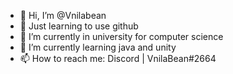 - 👋 Hi, I’m @Vnilabean
- 👾 Just learning to use github
- 👀 I’m currently in university for computer science 
- 🌱 I’m currently learning java and unity
- 📫 How to reach me: Discord | VnilaBean#2664 


